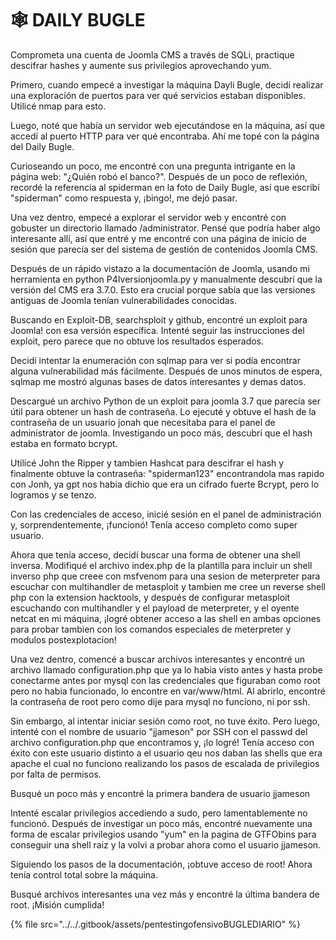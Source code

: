 # 🕸️ DAILY BUGLE

Comprometa una cuenta de Joomla CMS a través de SQLi, practique descifrar hashes y aumente sus privilegios aprovechando yum.

Primero, cuando empecé a investigar la máquina Dayli Bugle, decidí realizar una exploración de puertos para ver qué servicios estaban disponibles. Utilicé nmap para esto.

Luego, noté que había un servidor web ejecutándose en la máquina, así que accedí al puerto HTTP para ver qué encontraba. Ahí me topé con la página del Daily Bugle.

Curioseando un poco, me encontré con una pregunta intrigante en la página web: "¿Quién robó el banco?". Después de un poco de reflexión, recordé la referencia al spiderman en la foto de Daily Bugle, así que escribí "spiderman" como respuesta y, ¡bingo!, me dejó pasar.

Una vez dentro, empecé a explorar el servidor web y encontré con gobuster un directorio llamado /administrator. Pensé que podría haber algo interesante allí, así que entré y me encontré con una página de inicio de sesión que parecía ser del sistema de gestión de contenidos Joomla CMS.

Después de un rápido vistazo a la documentación de Joomla, usando mi herramienta en python P4Iversionjoomla.py y manualmente descubrí que la versión del CMS era 3.7.0. Esto era crucial porque sabía que las versiones antiguas de Joomla tenían vulnerabilidades conocidas.

Buscando en Exploit-DB, searchsploit y github, encontré un exploit para Joomla! con esa versión específica. Intenté seguir las instrucciones del exploit, pero parece que no obtuve los resultados esperados.

Decidí intentar la enumeración con sqlmap para ver si podía encontrar alguna vulnerabilidad más fácilmente. Después de unos minutos de espera, sqlmap me mostró algunas bases de datos interesantes y demas datos.

Descargué un archivo Python de un exploit para joomla 3.7 que parecía ser útil para obtener un hash de contraseña. Lo ejecuté y obtuve el hash de la contraseña de un usuario jonah que necesitaba para el panel de administrator de joomla. Investigando un poco más, descubrí que el hash estaba en formato bcrypt.

Utilicé John the Ripper y tambien Hashcat para descifrar el hash y finalmente obtuve la contraseña: "spiderman123" encontrandola mas rapido con Jonh, ya gpt nos habia dichio que era un cifrado fuerte Bcrypt, pero lo logramos y se tenzo.

Con las credenciales de acceso, inicié sesión en el panel de administración y, sorprendentemente, ¡funcionó! Tenía acceso completo como super usuario.

Ahora que tenía acceso, decidí buscar una forma de obtener una shell inversa. Modifiqué el archivo index.php de la plantilla para incluir un shell inverso php que creee con msfvenom para una sesion de meterpreter para escuchar con multihandler de metasploit y tambien me cree un reverse shell php con la extension hacktools, y después de configurar metasploit escuchando con multihandler y el payload de meterpreter, y el oyente netcat en mi máquina, ¡logré obtener acceso a las shell en ambas opciones para probar tambien con los comandos especiales de meterpreter y modulos postexplotacion!

Una vez dentro, comencé a buscar archivos interesantes y encontré un archivo llamado configuration.php que ya lo habia visto antes y hasta probe conectarme antes por mysql con las credenciales que figuraban como root pero no habia funcionado, lo encontre en var/www/html. Al abrirlo, encontré la contraseña de root pero como dije para mysql no funciono, ni por ssh.

Sin embargo, al intentar iniciar sesión como root, no tuve éxito. Pero luego, intenté con el nombre de usuario "jjameson" por SSH con el passwd del archivo configuration.php que encontramos y, ¡lo logré! Tenía acceso con éxito con este usuario distinto a el usuario qeu nos daban las shells que era apache el cual no funciono realizando los pasos de escalada de privilegios por falta de permisos.

Busqué un poco más y encontré la primera bandera de usuario jjameson

Intenté escalar privilegios accediendo a sudo, pero lamentablemente no funcionó. Después de investigar un poco más, encontré nuevamente  una forma de escalar privilegios usando "yum" en la pagina de GTFObins para conseguir una shell raiz y la volvi a probar ahora como el usuario jjameson.

Siguiendo los pasos de la documentación, ¡obtuve acceso de root! Ahora tenía control total sobre la máquina.

Busqué archivos interesantes una vez más y encontré la última bandera de root. ¡Misión cumplida!



{% file src="../../.gitbook/assets/pentestingofensivoBUGLEDIARIO" %}

